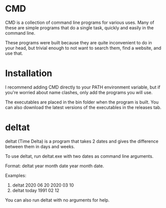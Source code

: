 # CMD
CMD is a collection of command line programs for various uses. Many of these are simple programs that do a single task, quickly and easily in the command line.

These programs were built because they are quite inconvenient to do in your head, but trivial enough to not want to search them, find a website, and use that.

# Installation
I recommend adding CMD directly to your PATH environment variable, but if you're worried about name clashes, only add the programs you will use. 

The executables are placed in the bin folder when the program is built. You can also download the latest versions of the executables in the releases tab.

# deltat
deltat (Time Delta) is a  program that takes 2 dates and gives the difference between them in days and weeks.

To use deltat, run deltat.exe with two dates as command line arguments.

Format: deltat year month date year month date. 

Examples: 
1. deltat 2020 06 20 2020 03 10
2. deltat today 1991 02 12

You can also run deltat with no arguments for help.
